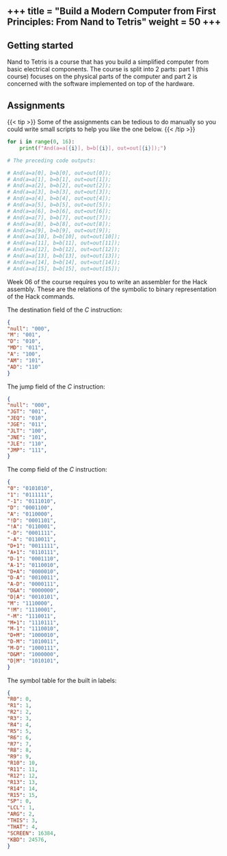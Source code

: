 +++
title = "Build a Modern Computer from First Principles: From Nand to Tetris"
weight = 50
+++
---

## Getting started

Nand to Tetris is a course that has you build a simplified computer from basic electrical
components. The course is split into 2 parts: part 1 (this course) focuses
on the physical parts of the computer and part 2 is concerned with the software
implemented on top of the hardware. 

## Assignments

{{< tip >}}
Some of the assignments can be tedious to do manually so you could write small
scripts to help you like the one below.
{{< /tip >}}

```python
for i in range(0, 16):
    print(f"And(a=a[{i}], b=b[{i}], out=out[{i}]);")

# The preceding code outputs:

# And(a=a[0], b=b[0], out=out[0]);
# And(a=a[1], b=b[1], out=out[1]);
# And(a=a[2], b=b[2], out=out[2]);
# And(a=a[3], b=b[3], out=out[3]);
# And(a=a[4], b=b[4], out=out[4]);
# And(a=a[5], b=b[5], out=out[5]);
# And(a=a[6], b=b[6], out=out[6]);
# And(a=a[7], b=b[7], out=out[7]);
# And(a=a[8], b=b[8], out=out[8]);
# And(a=a[9], b=b[9], out=out[9]);
# And(a=a[10], b=b[10], out=out[10]);
# And(a=a[11], b=b[11], out=out[11]);
# And(a=a[12], b=b[12], out=out[12]);
# And(a=a[13], b=b[13], out=out[13]);
# And(a=a[14], b=b[14], out=out[14]);
# And(a=a[15], b=b[15], out=out[15]);
```
Week 06 of the course requires you to write an assembler for the Hack assembly.
These are the relations of the symbolic to binary representation of the Hack commands.

The destination field of the *C* instruction:
```json
{
"null": "000",
"M": "001",
"D": "010",
"MD": "011",
"A": "100",
"AM": "101",
"AD": "110"
}
```
The jump field of the *C* instruction:
```json
{
"null": "000",
"JGT": "001",
"JEQ": "010",
"JGE": "011",
"JLT": "100",
"JNE": "101",
"JLE": "110",
"JMP": "111",
}

```
The comp field of the *C* instruction:
```json
{
"0": "0101010",
"1": "0111111",
"-1": "0111010",
"D": "0001100",
"A": "0110000",
"!D": "0001101",
"!A": "0110001",
"-D": "0001111",
"-A": "0110011",
"D+1": "0011111",
"A+1": "0110111",
"D-1": "0001110",
"A-1": "0110010",
"D+A": "0000010",
"D-A": "0010011",
"A-D": "0000111",
"D&A": "0000000",
"D|A": "0010101",
"M": "1110000",
"!M": "1110001",
"-M": "1110011",
"M+1": "1110111",
"M-1": "1110010",
"D+M": "1000010",
"D-M": "1010011",
"M-D": "1000111",
"D&M": "1000000",
"D|M": "1010101",
}
```
The symbol table for the built in labels:
```json
{
"R0": 0,
"R1": 1,
"R2": 2,
"R3": 3,
"R4": 4,
"R5": 5,
"R6": 6,
"R7": 7,
"R8": 8,
"R9": 9,
"R10": 10,
"R11": 11,
"R12": 12,
"R13": 13,
"R14": 14,
"R15": 15,
"SP": 0,
"LCL": 1,
"ARG": 2,
"THIS": 3,
"THAT": 4,
"SCREEN": 16384,
"KBD": 24576,
}
```